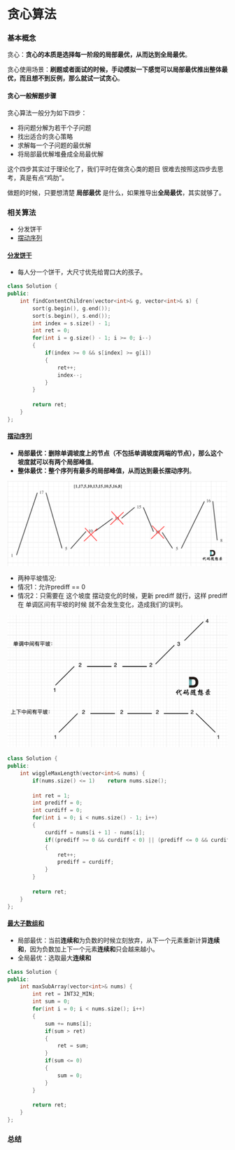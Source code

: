 # 贪心算法

### 基本概念

贪心：**贪心的本质是选择每一阶段的局部最优，从而达到全局最优**。

贪心使用场景：**刷题或者面试的时候，手动模拟一下感觉可以局部最优推出整体最优，而且想不到反例，那么就试一试贪心**。

#### 贪心一般解题步骤

贪心算法一般分为如下四步：

- 将问题分解为若干个子问题
- 找出适合的贪心策略
- 求解每一个子问题的最优解
- 将局部最优解堆叠成全局最优解

这个四步其实过于理论化了，我们平时在做贪心类的题目 很难去按照这四步去思考，真是有点“鸡肋”。

做题的时候，只要想清楚 **局部最优** 是什么，如果推导出**全局最优**，其实就够了。

### 相关算法

- 分发饼干
- [摆动序列](https://leetcode.cn/problems/wiggle-subsequence/)

#### [分发饼干](https://leetcode.cn/problems/assign-cookies/)

- 每人分一个饼干，大尺寸优先给胃口大的孩子。

```c++
class Solution {
public:
    int findContentChildren(vector<int>& g, vector<int>& s) {
        sort(g.begin(), g.end());
        sort(s.begin(), s.end());
        int index = s.size() - 1;
        int ret = 0;
        for(int i = g.size() - 1; i >= 0; i--)
        {
            if(index >= 0 && s[index] >= g[i])
            {
                ret++;
                index--;
            }
        }

        return ret;
    }
};
```

#### [摆动序列](https://leetcode.cn/problems/wiggle-subsequence/)

- **局部最优：删除单调坡度上的节点（不包括单调坡度两端的节点），那么这个坡度就可以有两个局部峰值**。
- **整体最优：整个序列有最多的局部峰值，从而达到最长摆动序列**。

<img src="./assets/摇摆序列.png" alt="摇摆序列" style="zoom:67%;" />

- 两种平坡情况:
- 情况1：允许prediff == 0 
- 情况2：只需要在 这个坡度 摆动变化的时候，更新 prediff 就行，这样 prediff 在 单调区间有平坡的时候 就不会发生变化，造成我们的误判。

<img src="./assets/平坡处理.png" alt="平坡处理" style="zoom:50%;" />

```c++
class Solution {
public:
    int wiggleMaxLength(vector<int>& nums) {
        if(nums.size() <= 1)    return nums.size();

        int ret = 1;
        int prediff = 0;
        int curdiff = 0;
        for(int i = 0; i < nums.size() - 1; i++)
        {
            curdiff = nums[i + 1] - nums[i];
            if((prediff >= 0 && curdiff < 0) || (prediff <= 0 && curdiff > 0))
            {
                ret++;
                prediff = curdiff;
            }
        }

        return ret;
    }
};
```

#### [最大子数组和](https://leetcode.cn/problems/maximum-subarray/)

- 局部最优：当前**连续和**为负数的时候立刻放弃，从下一个元素重新计算**连续和**，因为负数加上下一个元素**连续和**只会越来越小。
- 全局最优：选取最大**连续和**

```c++
class Solution {
public:
    int maxSubArray(vector<int>& nums) {
        int ret = INT32_MIN;
        int sum = 0;
        for(int i = 0; i < nums.size(); i++)
        {
            sum += nums[i];
            if(sum > ret)
            {
                ret = sum;
            }
            if(sum <= 0)
            {
                sum = 0;
            }
        }

        return ret;
    }
};
```

#### 

### 总结